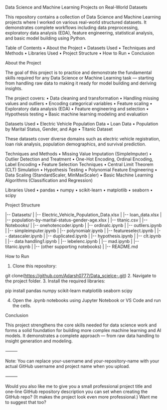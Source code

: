 
Data Science and Machine Learning Projects on Real-World Datasets

This repository contains a collection of Data Science and Machine Learning projects where I worked on various real-world structured datasets. It demonstrates complete workflows including data preprocessing, exploratory data analysis (EDA), feature engineering, statistical analysis, and basic model building using Python.

Table of Contents
 • About the Project
 • Datasets Used
 • Techniques and Methods
 • Libraries Used
 • Project Structure
 • How to Run
 • Conclusion

About the Project

The goal of this project is to practice and demonstrate the fundamental skills required for any Data Science or Machine Learning task — starting from handling raw data to making it ready for model building and deriving insights.

The project covers:
 • Data cleaning and transformation
 • Handling missing values and outliers
 • Encoding categorical variables
 • Feature scaling
 • Exploratory data analysis (EDA)
 • Feature engineering and selection
 • Hypothesis testing
 • Basic machine learning modeling and evaluation

Datasets Used
 • Electric Vehicle Population Data
 • Loan Data
 • Population by Marital Status, Gender, and Age
 • Titanic Dataset

These datasets cover diverse domains such as electric vehicle registration, loan risk analysis, population demographics, and survival prediction.

Techniques and Methods
 • Missing Value Imputation (SimpleImputer)
 • Outlier Detection and Treatment
 • One-Hot Encoding, Ordinal Encoding, Label Encoding
 • Feature Selection Techniques
 • Central Limit Theorem (CLT) Simulation
 • Hypothesis Testing
 • Polynomial Feature Engineering
 • Data Scaling (StandardScaler, MinMaxScaler)
 • Basic Machine Learning Algorithms (Classification and Regression)

Libraries Used
 • pandas
 • numpy
 • scikit-learn
 • matplotlib
 • seaborn
 • scipy

Project Structure

|-- Datasets/
|   |-- Electric_Vehicle_Population_Data.xlsx
|   |-- loan_data.xlsx
|   |-- population-by-marital-status-gender-age.xlsx
|   |-- titanic.csv
|
|-- Notebooks/
|   |-- onehotencoder.ipynb
|   |-- ordinalc.ipynb
|   |-- outliers.ipynb
|   |-- simpleimputer.ipynb
|   |-- polynomialr.ipynb
|   |-- featureselect.ipynb
|   |-- datascaler.ipynb
|   |-- duplicated.ipynb
|   |-- hypothesis.ipynb
|   |-- clt.ipynb
|   |-- data handling1.ipynb
|   |-- lebelenc.ipynb
|   |-- mad.ipynb
|   |-- titanic.ipynb
|   |-- (other supporting notebooks)
|
|-- README.md

How to Run
 1. Clone this repository:

git clone(https://github.com/Adarsh0777/Data_scielce-.git)
 2. Navigate to the project folder.
 3. Install the required libraries:

pip install pandas numpy scikit-learn matplotlib seaborn scipy


 4. Open the .ipynb notebooks using Jupyter Notebook or VS Code and run the cells.

Conclusion

This project strengthens the core skills needed for data science work and forms a solid foundation for building more complex machine learning and AI models. It demonstrates a complete approach — from raw data handling to insight generation and modeling.

⸻

Note:
You can replace your-username and your-repository-name with your actual GitHub username and project name when you upload.

⸻

Would you also like me to give you a small professional project title and one-line GitHub repository description you can set when creating the GitHub repo? (It makes the project look even more professional.)
Want me to suggest that too?
